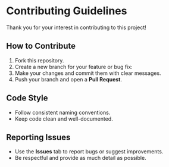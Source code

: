 # Contributing Guidelines

Thank you for your interest in contributing to this project!  

## How to Contribute
1. Fork this repository.  
2. Create a new branch for your feature or bug fix:  
3. Make your changes and commit them with clear messages.  
4. Push your branch and open a **Pull Request**.  

## Code Style
- Follow consistent naming conventions.  
- Keep code clean and well-documented.  

## Reporting Issues
- Use the **Issues** tab to report bugs or suggest improvements.  
- Be respectful and provide as much detail as possible.
